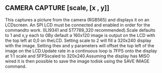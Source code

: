 ## CAMERA CAPTURE [scale, [x , y]]

This captures a picture from the camera (RGB565) and displays it on an LCDscreen. An SPI LCD must be connected and enabled in order for the commandto work. (ILI9341 and ST7789_320 recommended).Scale defaults to 1 and x,y each to 0By default a 160x120 image is output on the LCD with the top left at 0,0 on theLCD. Setting scale to 2 will fill a 320x240 display with the image. Setting thex and y parameters will offset the top left of the image on the LCD.Update rate in a continuous loop is 7FPS onto the display at 1:1 scale and 5FPSscaled to 320x240.Assuming the display has MISO wired it is then possible to save the image todisk using the SAVE IMAGE command.
